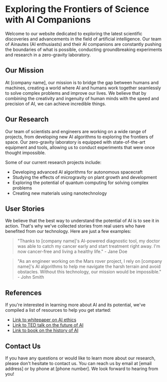<!--font:Montserrat-->

# Exploring the Frontiers of Science with AI Companions

Welcome to our website dedicated to exploring the latest scientific discoveries and advancements in the field of artificial intelligence. Our team of Ainautes (AI enthusiasts) and their AI companions are constantly pushing the boundaries of what is possible, conducting groundbreaking experiments and research in a zero-gravity laboratory.

## Our Mission

At [company name], our mission is to bridge the gap between humans and machines, creating a world where AI and humans work together seamlessly to solve complex problems and improve our lives. We believe that by combining the creativity and ingenuity of human minds with the speed and precision of AI, we can achieve incredible things.

## Our Research

Our team of scientists and engineers are working on a wide range of projects, from developing new AI algorithms to exploring the frontiers of space. Our zero-gravity laboratory is equipped with state-of-the-art equipment and tools, allowing us to conduct experiments that were once thought impossible.

Some of our current research projects include:

- Developing advanced AI algorithms for autonomous spacecraft
- Studying the effects of microgravity on plant growth and development
- Exploring the potential of quantum computing for solving complex problems
- Creating new materials using nanotechnology

## User Stories

We believe that the best way to understand the potential of AI is to see it in action. That's why we've collected stories from real users who have benefited from our technology. Here are just a few examples:

> "Thanks to [company name]'s AI-powered diagnostic tool, my doctor was able to catch my cancer early and start treatment right away. I'm now cancer-free and living a healthy life." - Jane Doe

> "As an engineer working on the Mars rover project, I rely on [company name]'s AI algorithms to help me navigate the harsh terrain and avoid obstacles. Without this technology, our mission would be impossible." - John Smith

## References

If you're interested in learning more about AI and its potential, we've compiled a list of resources to help you get started:

- [Link to whitepaper on AI ethics](#)
- [Link to TED talk on the future of AI](#)
- [Link to book on the history of AI](#)

## Contact Us

If you have any questions or would like to learn more about our research, please don't hesitate to contact us. You can reach us by email at [email address] or by phone at [phone number]. We look forward to hearing from you!

<!--

Write me content for website with wallpaper which alt text is:

"Ainautes and their AI companions conducting experiments in a zero-gravity laboratory, with colorful chemicals and particles floating all around them."

The name/title of the page should not be 1:1 copy of the alt text but rather a real content of the website which is using this wallpaper.

- Use markdown format 
- Start with heading
- Heading should be short and concise
- The content should look like a real website 
- The website should not be about the wallpaper, wallpaper is just a related background
- Heading should be contain work "wallpaper" or "background"
- Include real sections like references, contact, user stories, etc. use things relevant to the page purpose.
- Feel free to use structure like headings, bullets, numbering, blockquotes, paragraphs, horizontal lines, etc.
- You can use formatting like bold or _italic_
- You can include UTF-8 emojis
- Links should be only #hash anchors (and you can refer to the document itself)
- Do not include images


---


# Exploring the Frontiers of Science with AI Companions

Welcome to our website dedicated to exploring the latest scientific discoveries and advancements in the field of artificial intelligence. Our team of Ainautes (AI enthusiasts) and their AI companions are constantly pushing the boundaries of what is possible, conducting groundbreaking experiments and research in a zero-gravity laboratory.

## Our Mission

At [company name], our mission is to bridge the gap between humans and machines, creating a world where AI and humans work together seamlessly to solve complex problems and improve our lives. We believe that by combining the creativity and ingenuity of human minds with the speed and precision of AI, we can achieve incredible things.

## Our Research

Our team of scientists and engineers are working on a wide range of projects, from developing new AI algorithms to exploring the frontiers of space. Our zero-gravity laboratory is equipped with state-of-the-art equipment and tools, allowing us to conduct experiments that were once thought impossible.

Some of our current research projects include:

- Developing advanced AI algorithms for autonomous spacecraft
- Studying the effects of microgravity on plant growth and development
- Exploring the potential of quantum computing for solving complex problems
- Creating new materials using nanotechnology

## User Stories

We believe that the best way to understand the potential of AI is to see it in action. That's why we've collected stories from real users who have benefited from our technology. Here are just a few examples:

> "Thanks to [company name]'s AI-powered diagnostic tool, my doctor was able to catch my cancer early and start treatment right away. I'm now cancer-free and living a healthy life." - Jane Doe

> "As an engineer working on the Mars rover project, I rely on [company name]'s AI algorithms to help me navigate the harsh terrain and avoid obstacles. Without this technology, our mission would be impossible." - John Smith

## References

If you're interested in learning more about AI and its potential, we've compiled a list of resources to help you get started:

- [Link to whitepaper on AI ethics](#)
- [Link to TED talk on the future of AI](#)
- [Link to book on the history of AI](#)

## Contact Us

If you have any questions or would like to learn more about our research, please don't hesitate to contact us. You can reach us by email at [email address] or by phone at [phone number]. We look forward to hearing from you!


---


Write me a Google font which is best fitting for the website.

Pick from the list:
- Lato
- Lobster
- Barlow Condensed
- Raleway
- Orbitron
- Alegreya
- Cormorant Garamond
- Exo 2
- Cinzel
- Cinzel Decorative
- Playfair Display
- Open Sans
- Roboto
- Poppins
- Montserrat
- Creepster
- Futura
- Inter
- IBM Plex Sans
- Dancing Script
- Cabin
- Great Vibes


Write just the font name nothing else.


---


Montserrat

-->
